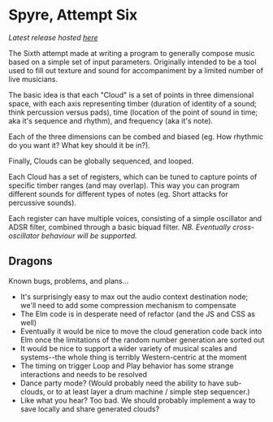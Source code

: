 # Spyre, Attempt Six

_Latest release hosted [here](http://LeagueOfVillainy.com/spyre_six)_

The Sixth attempt made at writing a program to generally compose music based
on a simple set of input parameters. Originally intended to be a tool used to
fill out texture and sound for accompaniment by a limited number of live
musicians.

The basic idea is that each "Cloud" is a set of points in three dimensional
space, with each axis representing timber (duration of identity of a sound;
think percussion versus pads), time (location of the point of sound in time; aka
it's sequence and rhythm), and frequency (aka it's note).

Each of the three dimensions can be combed and biased (eg. How rhythmic do you
want it? What key should it be in?).

Finally, Clouds can be globally sequenced, and looped.

Each Cloud has a set of registers, which can be tuned to capture points of
specific timber ranges (and may overlap). This way you can program different
sounds for different types of notes (eg. Short attacks for percussive sounds).

Each register can have multiple voices, consisting of a simple oscillator and
ADSR filter, combined through a basic biquad filter. _NB. Eventually
cross-oscillator behaviour will be supported._


## Dragons

Known bugs, problems, and plans...
- It's surprisingly easy to max out the audio context destination node; we'll need to add some compression mechanism to compensate
- The Elm code is in desperate need of refactor (and the JS and CSS as well)
- Eventually it would be nice to move the cloud generation code back into Elm once the limitations of the random number generation are sorted out
- It would be nice to support a wider variety of musical scales and systems--the whole thing is terribly Western-centric at the moment
- The timing on trigger Loop and Play behavior has some strange interactions and needs to be resolved
- Dance party mode? (Would probably need the ability to have sub-clouds, or to at least layer a drum machine / simple step sequencer.)
- Like what you hear? Too bad. We should probably implement a way to save locally and share generated clouds?
